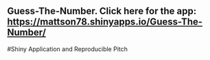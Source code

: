 ## Guess-The-Number. Click here for the app: https://mattson78.shinyapps.io/Guess-The-Number/ 

#Shiny Application and Reproducible Pitch
